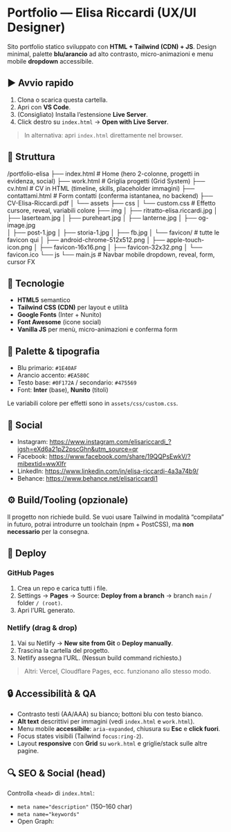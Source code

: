 # Portfolio — Elisa Riccardi (UX/UI Designer)

Sito portfolio statico sviluppato con **HTML + Tailwind (CDN) + JS**.
Design minimal, palette **blu/arancio** ad alto contrasto, micro-animazioni e menu mobile **dropdown** accessibile.

## ▶️ Avvio rapido

1. Clona o scarica questa cartella.
2. Apri con **VS Code**.
3. (Consigliato) Installa l’estensione **Live Server**.
4. Click destro su `index.html` → **Open with Live Server**.

> In alternativa: apri `index.html` direttamente nel browser.

## 📂 Struttura

/portfolio-elisa
├── index.html          # Home (hero 2-colonne, progetti in evidenza, social)
├── work.html           # Griglia progetti (Grid System)
├── cv.html             # CV in HTML (timeline, skills, placeholder immagini)
├── contattami.html     # Form contatti (conferma istantanea, no backend)
├── CV-Elisa-Riccardi.pdf
│
└── assets
    ├── css
    │   └── custom.css  # Effetto cursore, reveal, variabili colore
    ├── img
    │   ├── ritratto-elisa.riccardi.jpg
    │   ├── laserteam.jpg
    │   ├── pureheart.jpg
    │   ├── lanterne.jpg
    │   ├── og-image.jpg           
    │   ├── post-1.jpg
    │   ├── storia-1.jpg
    │   ├── fb.jpg
    │   └── favicon/               # tutte le favicon qui
    │       ├── android-chrome-512x512.png
    │       ├── apple-touch-icon.png
    │       ├── favicon-16x16.png
    │       ├── favicon-32x32.png
    │       └── favicon.ico
    └── js
        └── main.js     # Navbar mobile dropdown, reveal, form, cursor FX


## 🧩 Tecnologie

- **HTML5** semantico
- **Tailwind CSS (CDN)** per layout e utilità
- **Google Fonts** (Inter + Nunito)
- **Font Awesome** (icone social)
- **Vanilla JS** per menù, micro-animazioni e conferma form

## 🎨 Palette & tipografia

- Blu primario: `#1E40AF`  
- Arancio accento: `#EA580C`  
- Testo base: `#0F172A` / secondario: `#475569`  
- Font: **Inter** (base), **Nunito** (titoli)

Le variabili colore per effetti sono in `assets/css/custom.css`.

## 🔗 Social

- Instagram: https://www.instagram.com/elisariccardi_?igsh=eXd6a21pZ2pscGhn&utm_source=qr  
- Facebook: https://www.facebook.com/share/19QQPsEwkV/?mibextid=wwXIfr  
- LinkedIn: https://www.linkedin.com/in/elisa-riccardi-4a3a74b9/  
- Behance: https://www.behance.net/elisariccardi1

## ⚙️ Build/Tooling (opzionale)

Il progetto non richiede build. Se vuoi usare Tailwind in modalità “compilata” in futuro, potrai introdurre un toolchain (npm + PostCSS), ma **non necessario** per la consegna.

## 🚀 Deploy

### GitHub Pages
1. Crea un repo e carica tutti i file.
2. Settings → **Pages** → Source: **Deploy from a branch** → branch `main` / folder `/ (root)`.
3. Apri l’URL generato.

### Netlify (drag & drop)
1. Vai su Netlify → **New site from Git** o **Deploy manually**.
2. Trascina la cartella del progetto.
3. Netlify assegna l’URL. (Nessun build command richiesto.)

> Altri: Vercel, Cloudflare Pages, ecc. funzionano allo stesso modo.

## 🔒 Accessibilità & QA

- Contrasto testi (AA/AAA) su bianco; bottoni blu con testo bianco.
- **Alt text** descrittivi per immagini (vedi `index.html` e `work.html`).
- Menu mobile **accessibile**: `aria-expanded`, chiusura su **Esc** e **click fuori**.
- Focus states visibili (Tailwind `focus:ring-2`).
- Layout **responsive** con **Grid** su `work.html` e griglie/stack sulle altre pagine.

## 🔍 SEO & Social (head)

Controlla `<head>` di `index.html`:
- `meta name="description"` (150–160 char)
- `meta name="keywords"`
- Open Graph:


